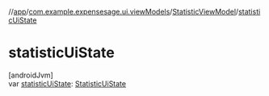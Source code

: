 //[app](../../../index.md)/[com.example.expensesage.ui.viewModels](../index.md)/[StatisticViewModel](index.md)/[statisticUiState](statistic-ui-state.md)

# statisticUiState

[androidJvm]\
var [statisticUiState](statistic-ui-state.md): [StatisticUiState](../-statistic-ui-state/index.md)
